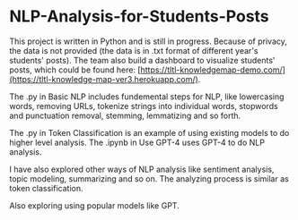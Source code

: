 # NLP-Analysis-for-Students-Posts

This project is written in Python and is still in progress. Because of privacy, the data is not provided (the data is in .txt format of different year's students' posts). The team also build a dashboard to visualize students' posts, which could be found here: [https://tltl-knowledgemap-demo.com/](https://tltl-knowledge-map-ver3.herokuapp.com/).

The .py in Basic NLP includes fundemental steps for NLP, like lowercasing words, removing URLs, tokenize strings into individual words, stopwords and punctuation removal, stemming, lemmatizing and so forth.


The .py in Token Classification is an example of using existing models to do higher level analysis. The .ipynb in Use GPT-4 uses GPT-4 to do NLP analysis.

I have also explored other ways of NLP analysis like sentiment analysis, topic modeling, summarizing and so on. The analyzing process is similar as token classification.

Also exploring using popular models like GPT.
